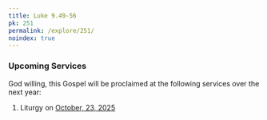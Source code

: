 ```yaml
---
title: Luke 9.49-56
pk: 251
permalink: /explore/251/
noindex: true
---
```


### Upcoming Services

God willing, this Gospel will be proclaimed at the following services over the next year:


1. Liturgy on [October, 23, 2025](https://orthocal.info/readings/gregorian/2025/10/23/)
